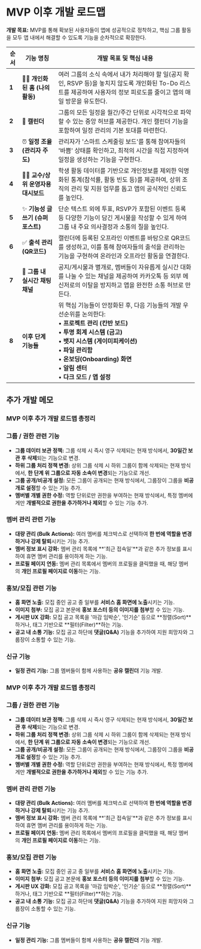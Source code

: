 # MVP 이후 개발 로드맵

**개발 목표:** MVP를 통해 확보된 사용자들이 앱에 성공적으로 정착하고, 핵심 그룹 활동을 모두 앱 내에서 해결할 수 있도록 기능을 순차적으로 확장한다.

| 순서 | 기능 명칭 | 개발 목표 및 핵심 내용 |
| --- | --- | --- |
| **1** | 🙋‍♂️ **개인화된 홈 (나의 활동)** | 여러 그룹의 소식 속에서 내가 처리해야 할 일(공지 확인, RSVP 등)을 놓치지 않도록 개인화된 To-Do 리스트를 제공하여 사용자의 정보 피로도를 줄이고 앱의 매일 방문을 유도한다. |
| **2** | 📅 **캘린더** | 그룹의 모든 일정을 월간/주간 단위로 시각적으로 파악할 수 있는 중앙 허브를 제공한다. 개인 캘린더 기능을 포함하여 일정 관리의 기본 토대를 마련한다. |
| **3** | ⏰ **일정 조율 (관리자 주도)** | 관리자가 '스마트 스케줄링 보드'를 통해 참여자들의 '바쁨' 상태를 확인하고, 최적의 시간을 직접 지정하여 일정을 생성하는 기능을 구현한다. |
| **4** | 🧑‍🏫 **교수/상위 운영자용 대시보드** | 학생 활동 데이터를 기반으로 개인정보를 제외한 익명화된 통계(참석률, 활동 빈도 등)를 제공하여, 상위 조직의 관리 및 지원 업무를 돕고 앱의 공식적인 신뢰도를 높인다. |
| **5** | ✨ **기능성 글쓰기 (슈퍼 포스트)** | 단순 텍스트 외에 투표, RSVP가 포함된 이벤트 등록 등 다양한 기능이 담긴 게시물을 작성할 수 있게 하여 그룹 내 주요 의사결정과 소통의 질을 높인다. |
| **6** | ✅ **출석 관리 (QR코드)** | 캘린더에 등록된 오프라인 이벤트를 바탕으로 QR코드를 생성하고, 이를 통해 참여자들의 출석을 관리하는 기능을 구현하여 온라인과 오프라인 활동을 연결한다. |
| **7** | 💬 **그룹 내 실시간 채팅 채널** | 공지/게시물과 별개로, 멤버들이 자유롭게 실시간 대화를 나눌 수 있는 채널을 제공하여 카카오톡 등 외부 메신저로의 이탈을 방지하고 앱을 완전한 소통 허브로 만든다. |
| **8** | **이후 단계 기능들** | 위 핵심 기능들이 안정화된 후, 다음 기능들의 개발 우선순위를 논의한다:<br> • **프로젝트 관리 (칸반 보드)**<br> • **투명 회계 시스템 (금고)**<br> • **뱃지 시스템 (게이미피케이션)**<br> • **파일 관리함**<br> • **온보딩(Onboarding) 화면**<br> • **알림 센터**<br> • **다크 모드 / 앱 설정** |

## 추가 개발 메모

### **MVP 이후 추가 개발 로드맵 총정리**

### **그룹 / 권한 관련 기능**

- **그룹 데이터 보관 정책:** 그룹 삭제 시 즉시 영구 삭제되는 현재 방식에서, **30일간 보관 후 삭제**되는 기능으로 변경.
- **하위 그룹 처리 정책 변경:** 상위 그룹 삭제 시 하위 그룹이 함께 삭제되는 현재 방식에서, **한 단계 위 그룹으로 자동 소속이 변경**되는 기능으로 개선.
- **그룹 공개/비공개 설정:** 모든 그룹이 공개되는 현재 방식에서, 그룹장이 그룹을 **비공개로 설정**할 수 있는 기능 추가.
- **멤버별 개별 권한 수정:** 역할 단위로만 권한을 부여하는 현재 방식에서, 특정 멤버에게만 **개별적으로 권한을 추가하거나 제외**할 수 있는 기능 추가.

### **멤버 관리 관련 기능**

- **대량 관리 (Bulk Actions):** 여러 멤버를 체크박스로 선택하여 **한 번에 역할을 변경하거나 강제 탈퇴**시키는 기능 추가.
- **멤버 정보 표시 강화:** 멤버 관리 목록에 **'최근 접속일'**과 같은 추가 정보를 표시하여 휴면 멤버 관리를 용이하게 하는 기능.
- **프로필 페이지 연동:** 멤버 관리 목록에서 멤버의 프로필을 클릭했을 때, 해당 멤버의 **개인 프로필 페이지로 이동**하는 기능.

### **홍보/모집 관련 기능**

- **홈 화면 노출:** 모집 중인 공고 중 일부를 **서비스 홈 화면에 노출**시키는 기능.
- **이미지 첨부:** 모집 공고 본문에 **홍보 포스터 등의 이미지를 첨부**할 수 있는 기능.
- **게시판 UX 강화:** 모집 공고 목록을 '마감 임박순', '인기순' 등으로 **정렬(Sort)**하거나, 태그 기반으로 **필터(Filter)**하는 기능.
- **공고 내 소통 기능:** 모집 공고 하단에 **댓글(Q&A)** 기능을 추가하여 지원 희망자와 그룹장이 소통할 수 있는 기능.

### **신규 기능**

- **일정 관리 기능:** 그룹 멤버들이 함께 사용하는 **공유 캘린더** 기능 개발.

### **MVP 이후 추가 개발 로드맵 총정리**

### **그룹 / 권한 관련 기능**

- **그룹 데이터 보관 정책:** 그룹 삭제 시 즉시 영구 삭제되는 현재 방식에서, **30일간 보관 후 삭제**되는 기능으로 변경.
- **하위 그룹 처리 정책 변경:** 상위 그룹 삭제 시 하위 그룹이 함께 삭제되는 현재 방식에서, **한 단계 위 그룹으로 자동 소속이 변경**되는 기능으로 개선.
- **그룹 공개/비공개 설정:** 모든 그룹이 공개되는 현재 방식에서, 그룹장이 그룹을 **비공개로 설정**할 수 있는 기능 추가.
- **멤버별 개별 권한 수정:** 역할 단위로만 권한을 부여하는 현재 방식에서, 특정 멤버에게만 **개별적으로 권한을 추가하거나 제외**할 수 있는 기능 추가.

### **멤버 관리 관련 기능**

- **대량 관리 (Bulk Actions):** 여러 멤버를 체크박스로 선택하여 **한 번에 역할을 변경하거나 강제 탈퇴**시키는 기능 추가.
- **멤버 정보 표시 강화:** 멤버 관리 목록에 **'최근 접속일'**과 같은 추가 정보를 표시하여 휴면 멤버 관리를 용이하게 하는 기능.
- **프로필 페이지 연동:** 멤버 관리 목록에서 멤버의 프로필을 클릭했을 때, 해당 멤버의 **개인 프로필 페이지로 이동**하는 기능.

### **홍보/모집 관련 기능**

- **홈 화면 노출:** 모집 중인 공고 중 일부를 **서비스 홈 화면에 노출**시키는 기능.
- **이미지 첨부:** 모집 공고 본문에 **홍보 포스터 등의 이미지를 첨부**할 수 있는 기능.
- **게시판 UX 강화:** 모집 공고 목록을 '마감 임박순', '인기순' 등으로 **정렬(Sort)**하거나, 태그 기반으로 **필터(Filter)**하는 기능.
- **공고 내 소통 기능:** 모집 공고 하단에 **댓글(Q&A)** 기능을 추가하여 지원 희망자와 그룹장이 소통할 수 있는 기능.

### **신규 기능**

- **일정 관리 기능:** 그룹 멤버들이 함께 사용하는 **공유 캘린더** 기능 개발.